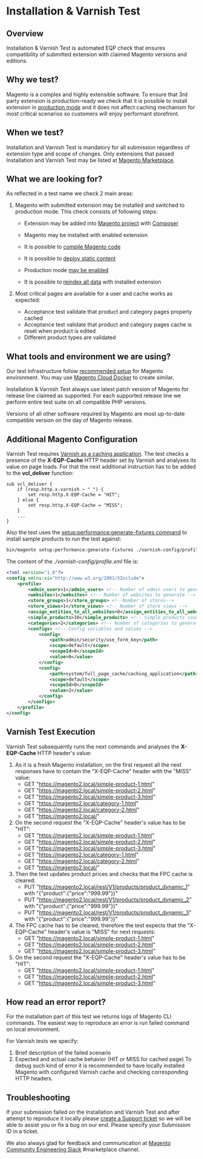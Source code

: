 # Installation & Varnish Test

## Overview

Installation & Varnish Test is automated EQP check that ensures compatibility of submitted extension with claimed Magento versions and editions.

## Why we test?

Magento is a complex and highly extensible software. To ensure that 3rd party extension is production-ready we check that it is possible to install extension in [production mode](https://devdocs.magento.com/guides/v2.4/config-guide/bootstrap/magento-modes.html) and it does not affect caching mechanism for most critical scenarios so customers will enjoy performant storefront.

## When we test?

Installation and Varnish Test is mandatory for all submission regardless of extension type and scope of changes. Only extensions that passed Installation and Varnish Test may be listed at [Magento Marketplace](https://marketplace.magento.com/).

## What we are looking for?

As reflected in a test name we check 2 main areas:

1. Magento with submitted extension may be installed and switched to production mode. This check consists of following steps:

    - Extension may be added into [Magento project](https://devdocs.magento.com/guides/v2.4/install-gde/install-quick-ref.html#get-the-magento-software) with [Composer](https://getcomposer.org/)

    - Magento may be installed with enabled extension
    - It is possible to [compile Magento code](https://devdocs.magento.com/guides/v2.4/config-guide/cli/config-cli-subcommands-compiler.htm)
    - It is possible to [deploy static content](https://devdocs.magento.com/guides/v2.4/config-guide/cli/config-cli-subcommands-static-view.html)
    - Production mode [may be enabled](https://devdocs.magento.com/guides/v2.4/config-guide/cli/config-cli-subcommands-mode.html)
    - It is possible to [reindex all data](https://devdocs.magento.com/guides/v2.4/config-guide/cli/config-cli-subcommands-index.html) with installed extension

2. Most critical pages are available for a user and cache works as expected:

    - Acceptance test validate that product and category pages properly cached
    - Acceptance test validate that product and category pages cache is reset when product is edited
    - Different product types are validated

## What tools and environment we are using?

Our test infrastructure follow [recommended setup](https://devdocs.magento.com/guides/v2.4/install-gde/install-quick-ref.html) for Magento environment. You may use [Magento Cloud Docker](https://devdocs.magento.com/cloud/docker/docker-development.html) to create similar.

Installation & Varnish Test always use latest patch version of Magento for release line claimed as supported. For each supported release line we perform entire test suite on all compatible PHP versions.

Versions of all other software required by Magento are most up-to-date compatible version on the day of Magento release.

## Additional Magento Configuration
Varnish Test requires [Varnish as a caching application](https://devdocs.magento.com/guides/v2.4/config-guide/varnish/config-varnish-magento.html). The test checks a presence of the **X-EQP-Cache** HTTP header set by Varnish and analyses its value on page loads. For that the next additional instruction has to be added to the **vcl_deliver** function:
```
sub vcl_deliver {
    if (resp.http.x-varnish ~ " ") {
        set resp.http.X-EQP-Cache = "HIT";
    } else {
        set resp.http.X-EQP-Cache = "MISS";
    }
    ...
}
```
Also the test uses the [setup:performance:generate-fixtures command](https://devdocs.magento.com/guides/v2.4/config-guide/cli/config-cli-subcommands-perf-data.html) to install sample products to run the test against:
```bash
bin/magento setup:performance:generate-fixtures ./varnish-config/profile.xml
```
The content of the *./varnish-config/profile.xml* file is:
```xml
<?xml version="1.0"?>
<config xmlns:xi="http://www.w3.org/2001/XInclude">
    <profile>
        <admin_users>1</admin_users> <!-- Number of admin users to generate -->
        <websites>1</websites> <!-- Number of websites to generate -->
        <store_groups>1</store_groups> <!--Number of stores-->
        <store_views>1</store_views> <!-- Number of store views -->
        <assign_entities_to_all_websites>0</assign_entities_to_all_websites> <!-- Whether to assign all products per each website -->
        <simple_products>10</simple_products> <!-- Simple products count -->
        <categories>2</categories> <!-- Number of categories to generate -->
        <configs> <!-- Config variables and values -->
            <config>
                <path>admin/security/use_form_key</path>
                <scope>default</scope>
                <scopeId>0</scopeId>
                <value>0</value>
            </config>
            <config>
                <path>system/full_page_cache/caching_application</path>
                <scope>default</scope>
                <scopeId>0</scopeId>
                <value>2</value>
            </config>
        </configs>
    </profile>
</config>
```

## Varnish Test Execution
Varnish Test subsequently runs the next commands and analyses the **X-EQP-Cache** HTTP header's value:
1. As it is a fresh Magento installation, on the first request all the next responses have to contain the "X-EQP-Cache" header with the "MISS" value:
    - GET "https://magento2.local/simple-product-1.html"
    - GET "https://magento2.local/simple-product-2.html"
    - GET "https://magento2.local/simple-product-3.html"
    - GET "https://magento2.local/category-1.html"
    - GET "https://magento2.local/category-2.html"
    - GET "https://magento2.local/"
2. On the second request the "X-EQP-Cache" header's value has to be "HIT":
    - GET "https://magento2.local/simple-product-1.html"
    - GET "https://magento2.local/simple-product-2.html"
    - GET "https://magento2.local/simple-product-3.html"
    - GET "https://magento2.local/category-1.html"
    - GET "https://magento2.local/category-2.html"
    - GET "https://magento2.local/"
3. Then the test updates product prices and checks that the FPC cache is cleared:
    - PUT "https://magento2.local/rest/V1/products/product_dynamic_1" with "{"product":{"price":"999.99"}}"
    - PUT "https://magento2.local/rest/V1/products/product_dynamic_2" with "{"product":{"price":"999.99"}}"
    - PUT "https://magento2.local/rest/V1/products/product_dynamic_3" with "{"product":{"price":"999.99"}}"
4. The FPC cache has to be cleared, therefore the test expects that the "X-EQP-Cache" header's value is "MISS" for next requests:
    - GET "https://magento2.local/simple-product-1.html"
    - GET "https://magento2.local/simple-product-2.html"
    - GET "https://magento2.local/simple-product-3.html"
5. On the second request the "X-EQP-Cache" header's value has to be "HIT":
    - GET "https://magento2.local/simple-product-1.html"
    - GET "https://magento2.local/simple-product-2.html"
    - GET "https://magento2.local/simple-product-3.html"

## How read an error report?

For the installation part of this test we returns logs of Magento CLI commands. The easiest way to reproduce an error is run failed command on local environment.

For Varnish tests we specify:
1. Brief description of the failed scenario
2. Expected and actual cache behavior (HIT or MISS for cached page)
To debug such kind of error it is recommended to have locally installed Magento with configured Varnish cache and checking corresponding HTTP headers.

## Troubleshooting

If your submission failed on the Installation and Varnish Test and after attempt to reproduce it locally please [create a Support ticket](https://marketplacesupport.magento.com/hc/en-us) so we will be able to assist you or fix a bug on our end. Please specify your Submission ID in a ticket.

We also always glad for feedback and communication at [Magento Community Engineering Slack](https://magentocommeng.slack.com/archives/C7SL5CGDN) #marketplace channel.
